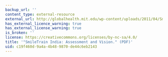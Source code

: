 ```yaml
---
backup_url: ''
content_type: external-resource
external_url: http://globalhealth.mit.edu/wp-content/uploads/2011/04/Smile-Train-India-pdf.pdf
has_external_licence_warning: true
has_external_license_warning: true
is_broken: ''
license: https://creativecommons.org/licenses/by-nc-sa/4.0/
title: '"SmileTrain India: Assessment and Vision." (PDF)'
uid: c19f460d-9a4a-4b48-9870-de44c6eb2143
---
```

